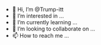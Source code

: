 - 👋 Hi, I’m @Trump-itt
- 👀 I’m interested in ...
- 🌱 I’m currently learning ...
- 💞️ I’m looking to collaborate on ...
- 📫 How to reach me ...

<!---
Trump-itt/Trump-itt is a ✨ special ✨ repository because its `README.md` (this file) appears on your GitHub profile.
You can click the Preview link to take a look at your changes.
--->
